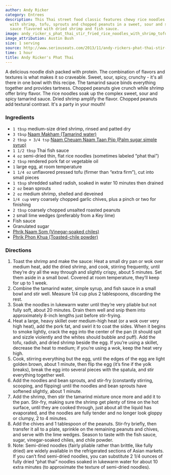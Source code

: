```yaml
---
author: Andy Ricker
category: Entrees
description: This Thai street food classic features chewy rice noodles stir-fried
  with shrimp, tofu, sprouts and chopped peanuts in a sweet, sour and spicy tamarind
  sauce flavored with dried shrimp and fish sauce.
image: andy_ricker_s_phat_thai_stir_fried_rice_noodles_with_shrimp_tofu_and_peanuts.jpg
image_attribution: Austin Bush
size: 1 serving
source: http://www.seriouseats.com/2013/11/andy-rickers-phat-thai-stir-fried-rice-noodles-shrimp-tofu-peanuts-recipe.html
time: 1 hour
title: Andy Ricker's Phat Thai
---
```


 A delicious noodle dish packed
  with protein. The combination of flavors and textures is what makes it so craveable.
  Sweet, sour, spicy, crunchy - it's all there in one bowl with this recipe. The tamarind
  sauce binds everything together and provides tartness. Chopped peanuts give crunch
  while shrimp offer briny flavor. The rice noodles soak up the complex sweet, sour
  and spicy tamarind sauce. Dried shrimp amplify the flavor. Chopped peanuts add textural
  contrast. It's a party in your mouth!
  
### Ingredients

* `1 tbsp` medium-size dried shrimp, rinsed and patted dry
* `3 tbsp` [Naam Makham (Tamarind water)](http://www.seriouseats.com/recipes/2013/11/andy-rickers-naam-makham-tamarind-water.html)
* `2 tbsp + 3/4 tsp` [Naam Cheuam Naam Taan Piip (Palm sugar simple syrup)](http://www.seriouseats.com/recipes/2013/11/andy-rickers-naam-cheuam-naam-taan-piip-palm-sugar-simple-syrup.html)
* `1 1/2 tbsp` Thai fish sauce
* `4 oz` semi-dried thin, flat rice noodles (sometimes labeled “phat thai”)
* `2 tbsp` rendered pork fat or vegetable oil
* `1` large egg, at room temperature
* `1 1/4 oz` unflavored pressed tofu (firmer than “extra firm”), cut into small pieces
* `1 tbsp` shredded salted radish, soaked in water 10 minutes then drained
* `2 oz` bean sprouts
* `2 oz` medium shrimp, shelled and deveined
* `1/4 cup` very coarsely chopped garlic chives, plus a pinch or two for finishing
* `2 tbsp` coarsely chopped unsalted roasted peanuts
* `2` small lime wedges (preferably from a Key lime)
* Fish sauce
* Granulated sugar
* [Phrik Naam Som (Vinegar-soaked chiles)](http://www.seriouseats.com/recipes/2013/11/andy-rickers-phrik-naam-som-vinegar-soaked-chiles.html)
* [Phrik Phon Khua (Toasted-chile powder)](http://www.seriouseats.com/recipes/2013/11/andy-rickers-phrik-phon-khua-toasted-chile-powder.html)

### Directions

1. Toast the shrimp and make the sauce: Heat a small dry pan or wok over medium heat, add the dried shrimp, and cook, stirring frequently, until they’re dry all the way through and slightly crispy, about 5 minutes. Set them aside in a small bowl. Covered at room temperature, they’ll keep for up to 1 week.
2. Combine the tamarind water, simple syrup, and fish sauce in a small bowl and stir well. Measure 1/4 cup plus 2 tablespoons, discarding the rest.
3. Soak the noodles in lukewarm water until they’re very pliable but not fully soft, about 20 minutes. Drain them well and snip them into approximately 8-inch lengths just before stir-frying.
4. Heat a large, heavy skillet over medium-high heat (or a wok over very high heat), add the pork fat, and swirl it to coat the sides. When it begins to smoke lightly, crack the egg into the center of the pan (it should spit and sizzle violently and the whites should bubble and puff). Add the tofu, radish, and dried shrimp beside the egg. If you’re using a skillet, decrease the heat to medium; if you’re using a wok, keep the heat very high.
5. Cook, stirring everything but the egg, until the edges of the egg are light golden brown, about 1 minute, then flip the egg (it’s fine if the yolk breaks), break the egg into several pieces with the spatula, and stir everything together well.
6. Add the noodles and bean sprouts, and stir-fry (constantly stirring, scooping, and flipping) until the noodles and bean sprouts have softened slightly, about 1 minute.
7. Add the shrimp, then stir the tamarind mixture once more and add it to the pan. Stir-fry, making sure the shrimp get plenty of time on the hot surface, until they are cooked through, just about all the liquid has evaporated, and the noodles are fully tender and no longer look gloppy or clumpy, 2 to 4 minutes.
8. Add the chives and 1 tablespoon of the peanuts. Stir-fry briefly, then transfer it all to a plate, sprinkle on the remaining peanuts and chives, and serve with the lime wedges. Season to taste with the fish sauce, sugar, vinegar-soaked chiles, and chile powder.
9. Note: Semi-dried noodles (fairly pliable rather than brittle, like fully dried) are widely available in the refrigerated sections of Asian markets. If you can’t find semi-dried noodles, you can substitute 2 1/4 ounces of fully dried “phat thai” noodles soaked in lukewarm water for about 10 extra minutes (to approximate the texture of semi-dried noodles).